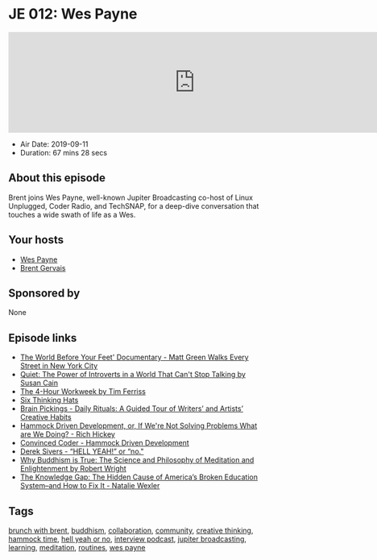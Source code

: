 # JE 012: Wes Payne

<iframe src="https://player.fireside.fm/v2/WTrMvATU+CIXJYTcb?theme=dark" width="740" height="200" frameborder="0" scrolling="no"></iframe>

* Air Date: 2019-09-11
* Duration: 67 mins 28 secs

## About this episode

Brent joins Wes Payne, well-known Jupiter Broadcasting co-host of Linux Unplugged, Coder Radio, and TechSNAP, for a deep-dive conversation that touches a wide swath of life as a Wes.

## Your hosts
* [Wes Payne](https://extras.show/hosts/wes)
* [Brent Gervais](https://extras.show/hosts/brent)

## Sponsored by

None



## Episode links

  * [The World Before Your Feet' Documentary - Matt Green Walks Every Street in New York City](https://theworldbeforeyourfeet.com/ "The World Before Your Feet' Documentary - Matt Green Walks Every Street in New York City")
  * [Quiet: The Power of Introverts in a World That Can't Stop Talking by Susan Cain](https://www.goodreads.com/book/show/8520610-quiet "Quiet: The Power of Introverts in a World That Can't Stop Talking by Susan Cain")
  * [The 4-Hour Workweek by Tim Ferriss](https://fourhourworkweek.com/ "The 4-Hour Workweek by Tim Ferriss")
  * [Six Thinking Hats](https://en.wikipedia.org/wiki/Six_Thinking_Hats "Six Thinking Hats")
  * [Brain Pickings - Daily Rituals: A Guided Tour of Writers’ and Artists’ Creative Habits](https://www.brainpickings.org/2013/04/23/daily-rituals-mason-currey/ "Brain Pickings - Daily Rituals: A Guided Tour of Writers’ and Artists’ Creative Habits")
  * [Hammock Driven Development, or, If We're Not Solving Problems What are We Doing? - Rich Hickey](https://www.youtube.com/watch?v=f84n5oFoZBc "Hammock Driven Development, or, If We're Not Solving Problems What are We Doing? - Rich Hickey")
  * [Convinced Coder - Hammock Driven Development](https://convincedcoder.com/2019/03/30/Hammock-driven-development/ "Convinced Coder - Hammock Driven Development")
  * [Derek Sivers - “HELL YEAH!” or “no."](https://sivers.org/hellyeah "Derek Sivers - “HELL YEAH!” or “no.")
  * [Why Buddhism is True: The Science and Philosophy of Meditation and Enlightenment by Robert Wright](https://www.goodreads.com/book/show/32895535-why-buddhism-is-true "Why Buddhism is True: The Science and Philosophy of Meditation and Enlightenment by Robert Wright")
  * [The Knowledge Gap: The Hidden Cause of America’s Broken Education System–and How to Fix It - Natalie Wexler](https://nataliewexler.com/ "The Knowledge Gap: The Hidden Cause of America’s Broken Education System–and How to Fix It - Natalie Wexler")



## Tags

[brunch with brent](https://extras.show/tags/brunch%20with%20brent), [buddhism](https://extras.show/tags/buddhism), [collaboration](https://extras.show/tags/collaboration), [community](https://extras.show/tags/community), [creative thinking](https://extras.show/tags/creative%20thinking), [hammock time](https://extras.show/tags/hammock%20time), [hell yeah or no](https://extras.show/tags/hell%20yeah%20or%20no), [interview podcast](https://extras.show/tags/interview%20podcast), [jupiter broadcasting](https://extras.show/tags/jupiter%20broadcasting), [learning](https://extras.show/tags/learning), [meditation](https://extras.show/tags/meditation), [routines](https://extras.show/tags/routines), [wes payne](https://extras.show/tags/wes%20payne)